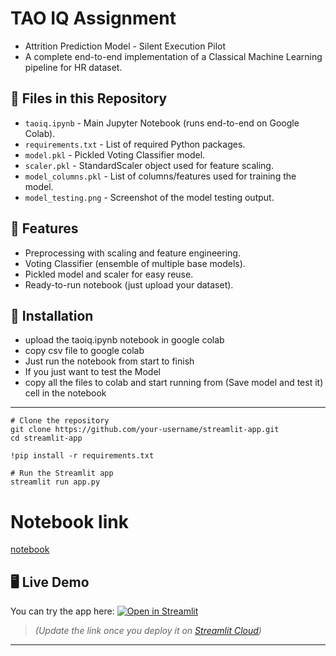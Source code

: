 # TAO IQ Assignment

* Attrition Prediction Model - Silent Execution Pilot
* A complete end-to-end implementation of a Classical Machine Learning pipeline for HR dataset.


## 📁 Files in this Repository

- `taoiq.ipynb` - Main Jupyter Notebook (runs end-to-end on Google Colab).
- `requirements.txt` - List of required Python packages.
- `model.pkl` - Pickled Voting Classifier model.
- `scaler.pkl` - StandardScaler object used for feature scaling.
- `model_columns.pkl` - List of columns/features used for training the model.
- `model_testing.png` - Screenshot of the model testing output.

## 📌 Features

- Preprocessing with scaling and feature engineering.
- Voting Classifier (ensemble of multiple base models).
- Pickled model and scaler for easy reuse.
- Ready-to-run notebook (just upload your dataset).


## 🔧 Installation

* upload the taoiq.ipynb notebook in google colab
* copy csv file to google colab
* Just run the notebook from start to finish
* If you just want to test the Model
* copy all the files to colab and start running from (Save model and test it) cell in the notebook

--------------------------------------


```
# Clone the repository
git clone https://github.com/your-username/streamlit-app.git
cd streamlit-app

!pip install -r requirements.txt

# Run the Streamlit app
streamlit run app.py

```





## 

# Notebook link

[notebook](https://colab.research.google.com/drive/1vxiK81hY08maCDnCj5o85n9aVIf6V0GL?usp=sharing)


## 🖥️ Live Demo

You can try the app here: [![Open in Streamlit](https://static.streamlit.io/badges/streamlit_badge_black_white.svg)](https://share.streamlit.io/your-username/your-repo/main/app.py)

> _(Update the link once you deploy it on [Streamlit Cloud](https://streamlit.io/cloud))_

---
